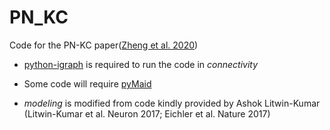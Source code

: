 # PN_KC

Code for the PN-KC paper([Zheng et al. 2020](https://doi.org/10.1101/2020.04.17.047167))

- [python-igraph](https://github.com/igraph/python-igraph) is required to run the code in *connectivity*

- Some code will require [pyMaid](https://github.com/schlegelp/pyMaid)

- *modeling* is modified from code kindly provided by Ashok Litwin-Kumar (Litwin-Kumar et al. Neuron 2017; Eichler et al. Nature 2017)
